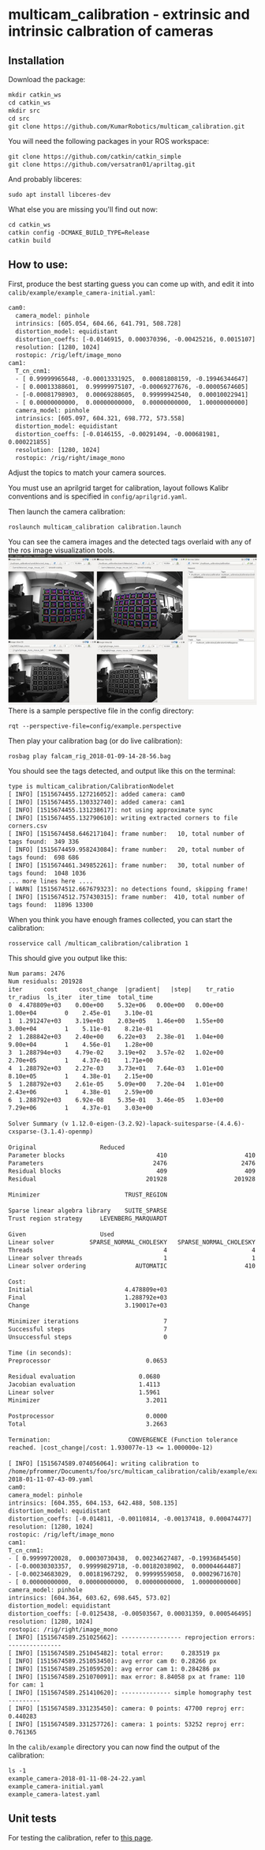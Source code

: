 # multicam_calibration - extrinsic and intrinsic calbration of cameras

## Installation

Download the package:
	
	mkdir catkin_ws
	cd catkin_ws
	mkdir src
	cd src
	git clone https://github.com/KumarRobotics/multicam_calibration.git

You will need the following packages in your ROS workspace:

	git clone https://github.com/catkin/catkin_simple
	git clone https://github.com/versatran01/apriltag.git


And probably libceres:

	sudo apt install libceres-dev


What else you are missing you'll find out now:

	cd catkin_ws
	catkin config -DCMAKE_BUILD_TYPE=Release
	catkin build

## How to use:

First, produce the best starting guess you can come up with,
and edit it into ``calib/example/example_camera-initial.yaml``:

	cam0:
	  camera_model: pinhole
	  intrinsics: [605.054, 604.66, 641.791, 508.728]
	  distortion_model: equidistant
	  distortion_coeffs: [-0.0146915, 0.000370396, -0.00425216, 0.0015107]
	  resolution: [1280, 1024]
	  rostopic: /rig/left/image_mono
	cam1:
	  T_cn_cnm1:
	  - [ 0.99999965648, -0.00013331925,  0.00081808159, -0.19946344647]
	  - [ 0.00013388601,  0.99999975107, -0.00069277676, -0.00005674605]
	  - [-0.00081798903,  0.00069288605,  0.99999942540,  0.00010022941]
	  - [ 0.00000000000,  0.00000000000,  0.00000000000,  1.00000000000]
	  camera_model: pinhole
	  intrinsics: [605.097, 604.321, 698.772, 573.558]
	  distortion_model: equidistant
	  distortion_coeffs: [-0.0146155, -0.00291494, -0.000681981, 0.000221855]
	  resolution: [1280, 1024]
	  rostopic: /rig/right/image_mono

Adjust the topics to match your camera sources.

You must use an aprilgrid target for calibration, layout follows Kalibr conventions and 
is specified in ``config/aprilgrid.yaml``.


Then launch the camera calibration:

	roslaunch multicam_calibration calibration.launch
	
You can see the camera images and the detected tags overlaid with any of the ros
image visualization tools.
![Example Calibration Session](images/example_gui.jpg)
There is a sample perspective file in the config directory:

	rqt --perspective-file=config/example.perspective

Then play your calibration bag (or do live calibration):

	rosbag play falcam_rig_2018-01-09-14-28-56.bag

You should see the tags detected, and output like this on the terminal:

	type is multicam_calibration/CalibrationNodelet
	[ INFO] [1515674455.127216052]: added camera: cam0
	[ INFO] [1515674455.130332740]: added camera: cam1
	[ INFO] [1515674455.131238617]: not using approximate sync
	[ INFO] [1515674455.132790610]: writing extracted corners to file corners.csv
	[ INFO] [1515674458.646217104]: frame number:   10, total number of tags found:  349 336
	[ INFO] [1515674459.958243084]: frame number:   20, total number of tags found:  698 686
	[ INFO] [1515674461.349852261]: frame number:   30, total number of tags found:  1048 1036
	... more lines here ....
	[ WARN] [1515674512.667679323]: no detections found, skipping frame!
	[ INFO] [1515674512.757430315]: frame number:  410, total number of tags found:  11896 13300

When you think you have enough frames collected, you can start the calibration:

	rosservice call /multicam_calibration/calibration 1
	
This should give you output like this:

	Num params: 2476
	Num residuals: 201928
	iter      cost      cost_change  |gradient|   |step|    tr_ratio  tr_radius  ls_iter  iter_time  total_time
	0  4.478809e+03    0.00e+00    5.32e+06   0.00e+00   0.00e+00  1.00e+04        0    2.45e-01    3.10e-01
	1  1.291247e+03    3.19e+03    2.03e+05   1.46e+00   1.55e+00  3.00e+04        1    5.11e-01    8.21e-01
	2  1.288842e+03    2.40e+00    6.22e+03   2.38e-01   1.04e+00  9.00e+04        1    4.56e-01    1.28e+00
	3  1.288794e+03    4.79e-02    3.19e+02   3.57e-02   1.02e+00  2.70e+05        1    4.37e-01    1.71e+00
	4  1.288792e+03    2.27e-03    3.73e+01   7.64e-03   1.01e+00  8.10e+05        1    4.38e-01    2.15e+00
	5  1.288792e+03    2.61e-05    5.09e+00   7.20e-04   1.01e+00  2.43e+06        1    4.38e-01    2.59e+00
	6  1.288792e+03    6.92e-08    5.35e-01   3.46e-05   1.03e+00  7.29e+06        1    4.37e-01    3.03e+00

	Solver Summary (v 1.12.0-eigen-(3.2.92)-lapack-suitesparse-(4.4.6)-cxsparse-(3.1.4)-openmp)

	Original                  Reduced
	Parameter blocks                          410                      410
	Parameters                               2476                     2476
	Residual blocks                           409                      409
	Residual                               201928                   201928

	Minimizer                        TRUST_REGION

	Sparse linear algebra library    SUITE_SPARSE
	Trust region strategy     LEVENBERG_MARQUARDT
	
	Given                     Used
	Linear solver          SPARSE_NORMAL_CHOLESKY   SPARSE_NORMAL_CHOLESKY
	Threads                                     4                        4
	Linear solver threads                       1                        1
	Linear solver ordering              AUTOMATIC                      410
	
	Cost:
	Initial                          4.478809e+03
	Final                            1.288792e+03
	Change                           3.190017e+03
	
	Minimizer iterations                        7
	Successful steps                            7
	Unsuccessful steps                          0
	
	Time (in seconds):
	Preprocessor                           0.0653
	
	Residual evaluation                  0.0680
	Jacobian evaluation                  1.4113
	Linear solver                        1.5961
	Minimizer                              3.2011
	
	Postprocessor                          0.0000
	Total                                  3.2663
	
	Termination:                      CONVERGENCE (Function tolerance reached. |cost_change|/cost: 1.930077e-13 <= 1.000000e-12)
	
	[ INFO] [1515674589.074056064]: writing calibration to /home/pfrommer/Documents/foo/src/multicam_calibration/calib/example/example_camera-2018-01-11-07-43-09.yaml
	cam0:
	camera_model: pinhole
	intrinsics: [604.355, 604.153, 642.488, 508.135]
	distortion_model: equidistant
	distortion_coeffs: [-0.014811, -0.00110814, -0.00137418, 0.000474477]
	resolution: [1280, 1024]
	rostopic: /rig/left/image_mono
	cam1:
	T_cn_cnm1:
	- [ 0.99999720028,  0.00030730438,  0.00234627487, -0.19936845450]
	- [-0.00030303357,  0.99999829718, -0.00182038902,  0.00004464487]
	- [-0.00234683029,  0.00181967292,  0.99999559058,  0.00029671670]
	- [ 0.00000000000,  0.00000000000,  0.00000000000,  1.00000000000]
	camera_model: pinhole
	intrinsics: [604.364, 603.62, 698.645, 573.02]
	distortion_model: equidistant
	distortion_coeffs: [-0.0125438, -0.00503567, 0.00031359, 0.000546495]
	resolution: [1280, 1024]
	rostopic: /rig/right/image_mono
	[ INFO] [1515674589.251025662]: ----------------- reprojection errors: ---------------
	[ INFO] [1515674589.251045482]: total error:     0.283519 px
	[ INFO] [1515674589.251053450]: avg error cam 0: 0.28266 px
	[ INFO] [1515674589.251059520]: avg error cam 1: 0.284286 px
	[ INFO] [1515674589.251070091]: max error: 8.84058 px at frame: 110 for cam: 1
	[ INFO] [1515674589.251410620]: -------------- simple homography test ---------
	[ INFO] [1515674589.331235450]: camera: 0 points: 47700 reproj err: 0.440283
	[ INFO] [1515674589.331257726]: camera: 1 points: 53252 reproj err: 0.761365

In the ``calib/example`` directory you can now find the output of the calibration:

	ls -1
	example_camera-2018-01-11-08-24-22.yaml
	example_camera-initial.yaml
	example_camera-latest.yaml

## Unit tests

For testing the calibration, refer to [this page](test/README.md).
